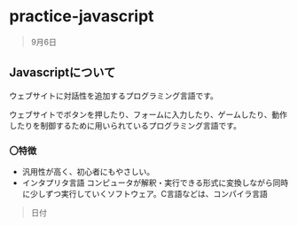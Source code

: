# practice-javascript

> 9月6日

## Javascriptについて

ウェブサイトに対話性を追加するプログラミング言語です。

ウェブサイトでボタンを押したり、フォームに入力したり、ゲームしたり、動作したりを制御するために用いられているプログラミング言語です。

### 〇特徴
* 汎用性が高く、初心者にもやさしい。
* インタプリタ言語
    コンピュータが解釈・実行できる形式に変換しながら同時に少しずつ実行していくソフトウェア。C言語などは、コンパイラ言語


> 日付

## 